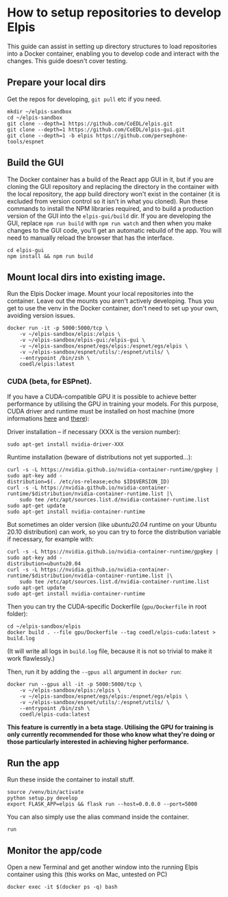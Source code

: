 # How to setup repositories to develop Elpis

This guide can assist in setting up directory structures to load repositories into a Docker container, enabling you to develop code and interact with the changes. This guide doesn't cover testing.


## Prepare your local dirs

Get the repos for developing, `git pull` etc if you need.

```
mkdir ~/elpis-sandbox
cd ~/elpis-sandbox
git clone --depth=1 https://github.com/CoEDL/elpis.git
git clone --depth=1 https://github.com/CoEDL/elpis-gui.git
git clone --depth=1 -b elpis https://github.com/persephone-tools/espnet
```


## Build the GUI

The Docker container has a build of the React app GUI in it, but if you are cloning the GUI repository and replacing the directory in the container with the local repository, the app build directory won't exist in the container (it is excluded from version control so it isn't in what you cloned). Run these commands to install the NPM libraries required, and to build a production version of the GUI into the `elpis-gui/build` dir. If you are developing the GUI, replace `npm run build` with `npm run watch` and then when you make changes to the GUI code, you'll get an automatic rebuild of the app. You will need to manually reload the browser that has the interface.

```
cd elpis-gui
npm install && npm run build
```


## Mount local dirs into existing image.
Run the Elpis Docker image. Mount your local repositories into the container. Leave out the mounts you aren't actively developing. Thus you get to use the venv in the Docker container, don't need to set up your own, avoiding version issues.

```
docker run -it -p 5000:5000/tcp \
    -v ~/elpis-sandbox/elpis:/elpis \
    -v ~/elpis-sandbox/elpis-gui:/elpis-gui \
    -v ~/elpis-sandbox/espnet/egs/elpis:/espnet/egs/elpis \
    -v ~/elpis-sandbox/espnet/utils/:/espnet/utils/ \
    --entrypoint /bin/zsh \
    coedl/elpis:latest
```

### CUDA (beta, for ESPnet).

If you have a CUDA-compatible GPU it is possible to achieve better performance by utilising the GPU in training your models. For this purpose, CUDA driver and runtime must be installed on host machine (more informations [here](https://www.celantur.com/blog/run-cuda-in-docker-on-linux/) and [there](https://github.com/NVIDIA/nvidia-docker)):

Driver installation – if necessary (XXX is the version number):

```
sudo apt-get install nvidia-driver-XXX
```

Runtime installation (beware of distributions not yet supported…):

```
curl -s -L https://nvidia.github.io/nvidia-container-runtime/gpgkey | sudo apt-key add -
distribution=$(. /etc/os-release;echo $ID$VERSION_ID)
curl -s -L https://nvidia.github.io/nvidia-container-runtime/$distribution/nvidia-container-runtime.list |\
    sudo tee /etc/apt/sources.list.d/nvidia-container-runtime.list
sudo apt-get update
sudo apt-get install nvidia-container-runtime
```

But sometimes an older version (like *ubuntu20.04* runtime on your Ubuntu 20.10 distribution) can work, so you can try to force the distribution variable if necessary, for example with:

```
curl -s -L https://nvidia.github.io/nvidia-container-runtime/gpgkey | sudo apt-key add -
distribution=ubuntu20.04
curl -s -L https://nvidia.github.io/nvidia-container-runtime/$distribution/nvidia-container-runtime.list |\
    sudo tee /etc/apt/sources.list.d/nvidia-container-runtime.list
sudo apt-get update
sudo apt-get install nvidia-container-runtime
```

Then you can try the CUDA-specific Dockerfile (`gpu/Dockerfile` in root folder):

```
cd ~/elpis-sandbox/elpis
docker build . --file gpu/Dockerfile --tag coedl/elpis-cuda:latest > build.log
```

(It will write all logs in `build.log` file, because it is not so trivial to make it work flawlessly.)

Then, run it by adding the `--gpus all` argument in `docker run`:

```
docker run --gpus all -it -p 5000:5000/tcp \
    -v ~/elpis-sandbox/elpis:/elpis \
    -v ~/elpis-sandbox/espnet/egs/elpis:/espnet/egs/elpis \
    -v ~/elpis-sandbox/espnet/utils/:/espnet/utils/ \
    --entrypoint /bin/zsh \
    coedl/elpis-cuda:latest
```

**This feature is currently in a beta stage. Utilising the GPU for training is only currently recommended for those who know what they're doing or those particularly interested in achieving higher performance.**

## Run the app

Run these inside the container to install stuff.

```
source /venv/bin/activate
python setup.py develop
export FLASK_APP=elpis && flask run --host=0.0.0.0 --port=5000
```

You can also simply use the alias command inside the container.
```
run
```


## Monitor the app/code

Open a new Terminal and get another window into the running Elpis container using this (this works on Mac, untested on PC)

```
docker exec -it $(docker ps -q) bash
```
